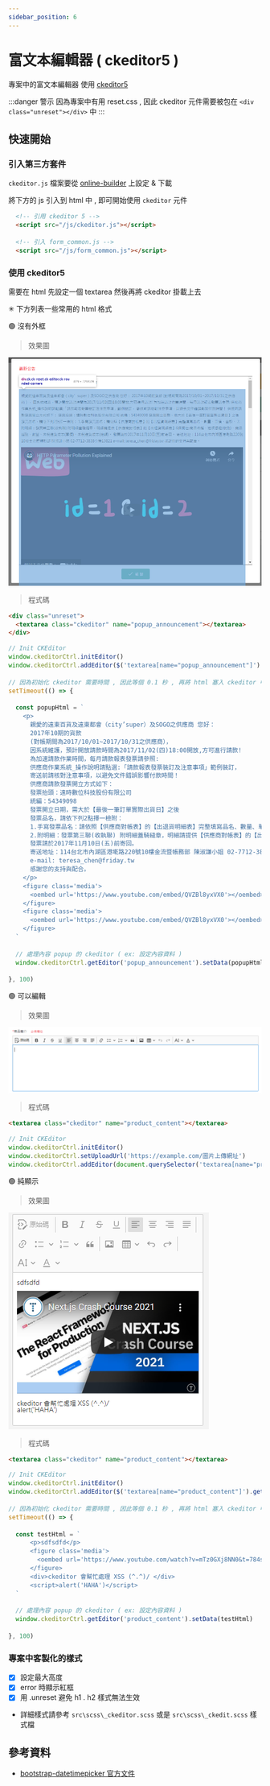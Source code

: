 ```yaml
---
sidebar_position: 6
---
```


# 富文本編輯器 ( ckeditor5 )

專案中的富文本編輯器 使用 [ckeditor5](https://ckeditor.com/ckeditor-5/)

:::danger 警示
因為專案中有用 reset.css , 因此 ckeditor 元件需要被包在 `<div class="unreset"></div>` 中
:::

## 快速開始

### 引入第三方套件

`ckeditor.js` 檔案要從 [online-builder](https://ckeditor.com/ckeditor-5/online-builder/) 上設定 & 下載

將下方的 js 引入到 html 中 , 即可開始使用 `ckeditor` 元件

```html
  <!-- 引用 ckeditor 5 -->
  <script src="/js/ckeditor.js"></script>

  <!-- 引入 form_common.js -->
  <script src="/js/form_common.js"></script>
```

### 使用 ckeditor5

需要在 html 先設定一個 textarea 然後再將 ckeditor 掛載上去

✳ 下方列表一些常用的 html 格式

🟢 沒有外框

> 效果圖

![沒有外框](ckeditor/ckeditor-no-toolbar.png)

> 程式碼

```html title="index_layout_v1.html"
<div class="unreset">
  <textarea class="ckeditor" name="popup_announcement"></textarea>
</div>
```

```js title="index_layout_v1.js"
// Init CKEditor
window.ckeditorCtrl.initEditor()
window.ckeditorCtrl.addEditor($('textarea[name="popup_announcement"]').get(0), 'noToolBar')

// 因為初始化 ckeditor 需要時間 , 因此等個 0.1 秒 , 再將 html 塞入 ckeditor 中
setTimeout(() => {

  const popupHtml = `
    <p>
      親愛的遠東百貨及遠東都會（city’super）及SOGO之供應商 您好：
      2017年10期的貨款
      (對帳期間為2017/10/01~2017/10/31之供應商），
      因系統維護，預計開放請款時間為2017/11/02(四)18:00開放,方可進行請款!
      為加速請款作業時間，每月請款報表發票請參照:
      供應商作業系統_操作說明請點選:「請款報表發票裝訂及注意事項」範例裝訂，
      寄送前請核對注意事項，以避免文件錯誤影響付款時間！
      供應商請款發票開立方式如下：
      發票抬頭：遠時數位科技股份有限公司
      統編：54349098
      發票開立日期，需大於【最後一筆訂單實際出貨日】之後
      發票品名，請依下列2點擇一檢附：
      1.手寫發票品名：請依照【供應商對帳表】的【出退貨明細表】完整填寫品名、數量、單價、金額。
      2.附明細：發票第三聯(收執聯) 附明細蓋騎縫章，明細請提供【供應商對帳表】的【出退貨明細表】6個欄位:商品名稱、進項憑證(稅別)、商品編號、數量、未稅進貨成本(單價)、未稅進貨成本(總額)。
      發票請於2017年11月10日(五)前寄回。
      寄送地址：114台北市內湖區港墘路220號10樓金流暨帳務部 陳淑謙小姐 02-7712-3838分機13821
      e-mail: teresa_chen@friday.tw
      感謝您的支持與配合。
    </p>
    <figure class='media'>
      <oembed url='https://www.youtube.com/embed/QVZBl8yxVX0'></oembed>
    </figure>
    <figure class='media'>
      <oembed url='https://www.youtube.com/embed/QVZBl8yxVX0'></oembed>
    </figure>
  `

  // 處理內容 popup 的 ckeditor ( ex: 設定內容資料 )
  window.ckeditorCtrl.getEditor('popup_announcement').setData(popupHtml)

}, 100)
```


🟢 可以編輯

> 效果圖

![可以編輯](ckeditor/canEdit.png)

> 程式碼

```html title="product_single_add.html"
<textarea class="ckeditor" name="product_content"></textarea>
```

```js title="product_single_add.js"
// Init CKEditor
window.ckeditorCtrl.initEditor()
window.ckeditorCtrl.setUploadUrl('https://example.com/圖片上傳網址')
window.ckeditorCtrl.addEditor(document.querySelector('textarea[name="product_content"]'))
```


🟢 純顯示

> 效果圖

![純顯示](ckeditor/readonly.png)

> 程式碼

```html title="product_modify_search.html"
<textarea class="ckeditor" name="product_content"></textarea>
```

```js title="product_modify_search.js"
// Init CKEditor
window.ckeditorCtrl.initEditor()
window.ckeditorCtrl.addEditor($('textarea[name="product_content"]').get(0), 'readOnly')

// 因為初始化 ckeditor 需要時間 , 因此等個 0.1 秒 , 再將 html 塞入 ckeditor 中
setTimeout(() => {

  const testHtml = `
      <p>sdfsdfd</p>
      <figure class='media'>
        <oembed url='https://www.youtube.com/watch?v=mTz0GXj8NN0&t=784s'></oembed>
      </figure>
      <div>ckeditor 會幫忙處理 XSS (^.^)/ </div>
      <script>alert('HAHA')</script>
  `

  // 處理內容 popup 的 ckeditor ( ex: 設定內容資料 )
  window.ckeditorCtrl.getEditor('product_content').setData(testHtml)

}, 100)
```

### 專案中客製化的樣式

- [x] 設定最大高度
- [x] error 時顯示紅框
- [x] 用 .unreset 避免 h1 . h2 樣式無法生效

- 詳細樣式請參考 `src\scss\_ckeditor.scss` 或是 `src\scss\_ckedit.scss` 樣式檔

## 參考資料

- [bootstrap-datetimepicker 官方文件](https://getdatepicker.com/4/Options/#defaultDate)
